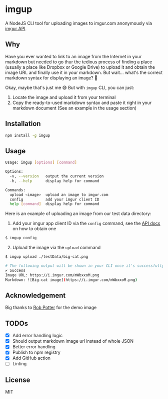 # imgup

A NodeJS CLI tool for uploading images to imgur.com anonymously via [imgur API](https://apidocs.imgur.com/).

## Why

Have you ever wanted to link to an image from the Internet in your markdown but needed to go thur the tedious process of finding a place (usually a place like Dropbox or Google Drive) to upload it and obtain the image URL and finally use it in your markdown. But wait... what's the correct markdown syntax for displaying an image? 😬

Okay, maybe that's just me 😅 But with `imgup` CLI, you can just:

1. Locate the image and upload it from your terminal
2. Copy the ready-to-used markdown syntax and paste it right in your markdown document (See an example in the usage section)

## Installation

```sh
npm install -g imgup
```

## Usage

```sh
Usage: imgup [options] [command]

Options:
  -v, --version   output the current version
  -h, --help      display help for command

Commands:
  upload <image>  upload an image to imgur.com
  config          add your imgur client ID
  help [command]  display help for command
```

Here is an example of uploading an image from our test data directory:

1. Add your imgur app client ID via the `config` command, see the [API docs](https://apidocs.imgur.com/) on how to obtain one

```sh
$ imgup config
```

2. Upload the image via the `upload` command

```sh
$ imgup upload ./testData/big-cat.png

# The following output will be shown in your CLI once it's successfully uploaded
✔ Success
Image URL: https://i.imgur.com/mWbxxoM.png
Markdown: ![Big-cat image](https://i.imgur.com/mWbxxoM.png)
```

## Acknowledgement

Big thanks to [Rob Potter](https://unsplash.com/@robpotter) for the demo image

## TODOs

- [x] Add error handling logic
- [x] Should output markdown image url instead of whole JSON
- [x] Better error handling
- [x] Publish to npm registry
- [x] Add GitHub action
- [ ] Linting

## License

MIT
